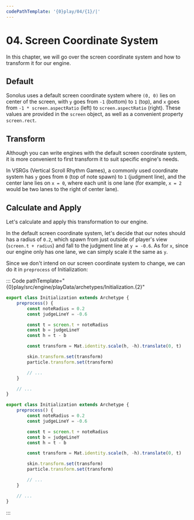 ```yaml
---
codePathTemplate: '{0}play/04/{1}/|'
---
```


# 04. Screen Coordinate System

In this chapter, we will go over the screen coordinate system and how to transform it for our engine.

## Default

Sonolus uses a default screen coordinate system where `(0, 0)` lies on center of the screen, with `y` goes from `-1` (bottom) to `1` (top), and `x` goes from `-1 * screen.aspectRatio` (left) to `screen.aspectRatio` (right). These values are provided in the `screen` object, as well as a convenient property `screen.rect`.

## Transform

Although you can write engines with the default screen coordinate system, it is more convenient to first transform it to suit specific engine's needs.

In VSRGs (Vertical Scroll Rhythm Games), a commonly used coordinate system has `y` goes from `0` (top of note spawn) to `1` (judgment line), and the center lane lies on `x = 0`, where each unit is one lane (for example, `x = 2` would be two lanes to the right of center lane).

## Calculate and Apply

Let's calculate and apply this transformation to our engine.

In the default screen coordinate system, let's decide that our notes should has a radius of `0.2`, which spawn from just outside of player's view (`screen.t + radius`) and fall to the judgment line at `y = -0.6`. As for `x`, since our engine only has one lane, we can simply scale it the same as `y`.

Since we don't intend on our screen coordinate system to change, we can do it in `preprocess` of Initialization:

::: Code pathTemplate="{0}play/src/engine/playData/archetypes/Initialization.{2}"

```ts
export class Initialization extends Archetype {
    preprocess() {
        const noteRadius = 0.2
        const judgeLineY = -0.6

        const t = screen.t + noteRadius
        const b = judgeLineY
        const h = t - b

        const transform = Mat.identity.scale(h, -h).translate(0, t)

        skin.transform.set(transform)
        particle.transform.set(transform)

        // ...
    }

    // ...
}
```

```js
export class Initialization extends Archetype {
    preprocess() {
        const noteRadius = 0.2
        const judgeLineY = -0.6

        const t = screen.t + noteRadius
        const b = judgeLineY
        const h = t - b

        const transform = Mat.identity.scale(h, -h).translate(0, t)

        skin.transform.set(transform)
        particle.transform.set(transform)

        // ...
    }

    // ...
}
```

:::
